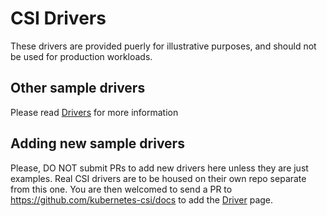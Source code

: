 # CSI Drivers

These drivers are provided puerly for illustrative purposes, and should not be used for production workloads. 

## Other sample drivers
Please read [Drivers](https://github.com/kubernetes-csi/docs/wiki/Drivers) for more information

## Adding new sample drivers
Please, DO NOT submit PRs to add new drivers here unless they are just examples. Real CSI drivers are to be housed on their own repo separate from this one. You are then welcomed to send a PR to https://github.com/kubernetes-csi/docs to add the [Driver](https://github.com/kubernetes-csi/docs/wiki/Drivers) page.
